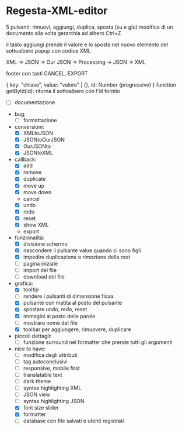 # Regesta-XML-editor

5 pulsanti: rimuovi, aggiungi, duplica, sposta (su e giù)
modifica di un documento alla volta
gerarchia ad albero
Ctrl+Z

il tasto aggiungi prende il valore e lo sposta nel nuovo elemento del sottoalbero
popup con codice XML

XML -> JSON -> Our JSON -> Processing -> JSON -> XML

footer con tasti CANCEL, EXPORT

{
key: "chiave",
value: "valore" | {},
id: Number (progressivo)
}
function getById(id): ritorna il sottoalbero con l'id fornito

- [ ] documentazione
- bug:
  - [ ] formattazione
- conversioni:
  - [x] XMLtoJSON
  - [x] JSONtoOurJSON
  - [x] OurJSONto
  - [x] JSONtoXML
- callback:
  - [x] add
  - [x] remove
  - [x] duplicate
  - [x] move up
  - [x] move down
  - cancel
  - [x] undo
  - [x] redo
  - [x] reset
  - [x] show XML
  - export
- funzionalità:
  - [x] divisione schermo
  - [x] nascondere il pulsante value quando ci sono figli
  - [x] impedire duplicazione o rimozione della root
  - [ ] pagina iniziale
  - [ ] import del file
  - [ ] download del file
- grafica:
  - [x] tooltip
  - [ ] rendere i pulsanti di dimensione fissa
  - [x] pulsante con matita al posto del pulsante
  - [x] spostare undo, redo, reset
  - [x] immagini al posto delle parole
  - [ ] mostrare nome del file
  - [x] toolbar per aggiungere, rimuovere, duplicare
- piccoli dettagli:
  - [ ] funzione surround nel formatter che prende tutti gli argomenti
- nice to have:
  - [ ] modifica degli attributi
  - [ ] tag autoconclusivi
  - [ ] responsive, mobile first
  - [ ] translatable text
  - [ ] dark theme
  - [ ] syntax highlighting XML
  - [ ] JSON view
  - [ ] syntax highlighting JSON
  - [x] font size slider
  - [x] formatter
  - [ ] database con file salvati e utenti registrati
